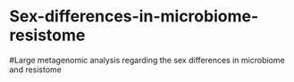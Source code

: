 # Sex-differences-in-microbiome-resistome
#Large metagenomic analysis regarding the sex differences in microbiome and resistome 
